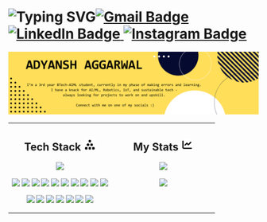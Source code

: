 

<h1 align="left">
  <img align ="left" src="https://readme-typing-svg.herokuapp.com?font=Fira+Code&weight=700&size=25&duration=3500&pause=2000&center=true&vCenter=true&width=435&lines=Hey+there+%F0%9F%91%8B;I'm+Adyansh+%3A)" alt="Typing SVG" /> 
  
  <a align= "right" href="mailto:adyanshaggarwal@gmail.com">
    <img src="https://img.shields.io/badge/Gmail-D14836?style=for-the-badge&logo=gmail&logoColor=white" alt="Gmail Badge"/>
  </a>
  <a align= "right" href="https://www.linkedin.com/in/adyansh-aggarwal-8725a6361/">
    <img src="https://img.shields.io/badge/linkedin-%230077B5.svg?style=for-the-badge&logo=linkedin&logoColor=white" alt="LinkedIn Badge"/>
  </a>
  <a align= "right" href="https://www.instagram.com/adyansh05/">
    <img src="https://img.shields.io/badge/Instagram-%23E4405F.svg?style=for-the-badge&logo=Instagram&logoColor=white" alt="Instagram Badge"/>
  </a>
</h1>

<img src="Github_Banner_me.png" alt="My banner"/>


</br>
<table>
  <tr>
    <!-- Left Column: Tech Stack -->
    <td width="50%" valign="top">
      <h2 align="center">Tech Stack <img src="cubes-stacked-solid-full.svg" width="24" alt="Tech Stack Icon"/></i> </h2>
      <p align="center">
          <img src="https://skillicons.dev/icons?i=python,c,java,docker,kubernetes,fastapi,git,vscode,redis,mongodb,firebase,tensorflow,selenium,html,css,opencv&perline=6" />
      </p>

<p align="center">
  <img src="https://img.shields.io/badge/Pandas-150458?style=for-the-badge&logo=pandas&logoColor=white" />
  <img src="https://img.shields.io/badge/Scikit Learn-F7931E?style=for-the-badge&logo=scikit-learn&logoColor=white" />
  <img src="https://img.shields.io/badge/Seaborn-2C2D72?style=for-the-badge&logo=python&logoColor=white" />
  <img src="https://img.shields.io/badge/Google Earth Engine-34A853?style=for-the-badge&logo=googleearth&logoColor=white" />
  <img src="https://img.shields.io/badge/Raspberry Pi-A22846?style=for-the-badge&logo=raspberry-pi&logoColor=white" />
  <img src="https://img.shields.io/badge/Arduino-00979D?style=for-the-badge&logo=arduino&logoColor=white" />
  <img src="https://img.shields.io/badge/ROS-22314C?style=for-the-badge&logo=ros&logoColor=white" />
  <img src="https://img.shields.io/badge/NodeMCU-FF4A00?style=for-the-badge&logo=wifi&logoColor=white" />
  <img src="https://img.shields.io/badge/BeautifulSoup-3C8031?style=for-the-badge&logo=python&logoColor=white" />
  <img src="https://img.shields.io/badge/Requests-CC3399?style=for-the-badge&logo=python&logoColor=white" />
</p>

<p align="center">
  <img src="https://img.shields.io/badge/LangChain-black?style=for-the-badge&logo=chainlink&logoColor=white" />
  <img src="https://img.shields.io/badge/LlamaIndex-8A2BE2?style=for-the-badge&logo=llama&logoColor=white" />
  <img src="https://img.shields.io/badge/MistralAI-000000?style=for-the-badge&logo=airbnb&logoColor=white" />
  <img src="https://img.shields.io/badge/DeepSeek-7209B7?style=for-the-badge&logo=huggingface&logoColor=white" />
  <img src="https://img.shields.io/badge/Gemini API-4285F4?style=for-the-badge&logo=google&logoColor=white" />
  <img src="https://img.shields.io/badge/RAG Pipeline-0077B6?style=for-the-badge&logo=data&logoColor=white" />
  <img src="https://img.shields.io/badge/Google ADK-34A853?style=for-the-badge&logo=google&logoColor=white" />
</p>
    </td>

  <!-- Right Column: GitHub Stats -->
  <td width="50%" valign="top">
    <h2 align="center">My Stats <img src="chart-line-solid-full.svg" width="24" alt="Tech Stack Icon"/></h2>
    <p align="center">
      <img src="https://github-readme-stats.vercel.app/api?username=adyanshaggarwal&show_icons=true&theme=radical" />
    </p>
    <p align="center">
      <img src="https://github-readme-stats.vercel.app/api/top-langs/?username=adyanshaggarwal&layout=compact&theme=tokyonight&langs_count=10" />
    </p>
  </td>
  </tr>
</table>



